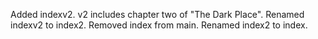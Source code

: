 Added indexv2.
v2 includes chapter two of "The Dark Place".
Renamed indexv2 to index2.
Removed index from main.
Renamed index2 to index.
